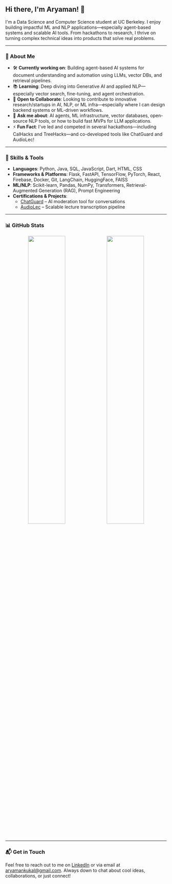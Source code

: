 ## Hi there, I'm Aryaman! 👋

I'm a Data Science and Computer Science student at UC Berkeley. I enjoy building impactful ML and NLP applications—especially agent-based systems and scalable AI tools. From hackathons to research, I thrive on turning complex technical ideas into products that solve real problems.

---

### 🧠 About Me

- 🛠️ **Currently working on**: Building agent-based AI systems for document understanding and automation using LLMs, vector DBs, and retrieval pipelines.
- 📚 **Learning**: Deep diving into Generative AI and applied NLP—especially vector search, fine-tuning, and agent orchestration.
- 🤝 **Open to Collaborate**: Looking to contribute to innovative research/startups in AI, NLP, or ML infra—especially where I can design backend systems or ML-driven workflows.
- 💬 **Ask me about**: AI agents, ML infrastructure, vector databases, open-source NLP tools, or how to build fast MVPs for LLM applications.
- ⚡ **Fun Fact**: I've led and competed in several hackathons—including CalHacks and TreeHacks—and co-developed tools like ChatGuard and AudioLec!

---

### 🧰 Skills & Tools

- **Languages**: Python, Java, SQL, JavaScript, Dart, HTML, CSS
- **Frameworks & Platforms**: Flask, FastAPI, TensorFlow, PyTorch, React, Firebase, Docker, Git, LangChain, HuggingFace, FAISS
- **ML/NLP**: Scikit-learn, Pandas, NumPy, Transformers, Retrieval-Augmented Generation (RAG), Prompt Engineering
- **Certifications & Projects**: 
  - [ChatGuard](https://github.com/aryamankukal/chatguard) – AI moderation tool for conversations
  - [AudioLec](https://github.com/aryamankukal/audiolec) – Scalable lecture transcription pipeline

---

### 📊 GitHub Stats

<!-- Replace this with actual GitHub stats if desired -->
<p align="center">
  <img src="https://github-readme-stats.vercel.app/api?username=aryamankukal&show_icons=true&theme=radical" width="48%" />
  <img src="https://github-readme-stats.vercel.app/api/top-langs/?username=aryamankukal&layout=compact&theme=radical" width="48%" />
</p>

---

### 📬 Get in Touch

Feel free to reach out to me on [LinkedIn](https://www.linkedin.com/in/aryamankukal/) or via email at aryamankukal@gmail.com. Always down to chat about cool ideas, collaborations, or just connect!


